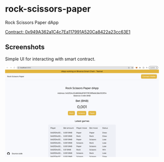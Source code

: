 # rock-scissors-paper
Rock Scissors Paper dApp

[Contract: 0x949A362a1C4c7Ea117991A520Ca8422a23cc63E1](https://testnet.bscscan.com/address/0x949A362a1C4c7Ea117991A520Ca8422a23cc63E1)

## Screenshots
Simple UI for interacting with smart contract.

![](./docs/mvp.png)